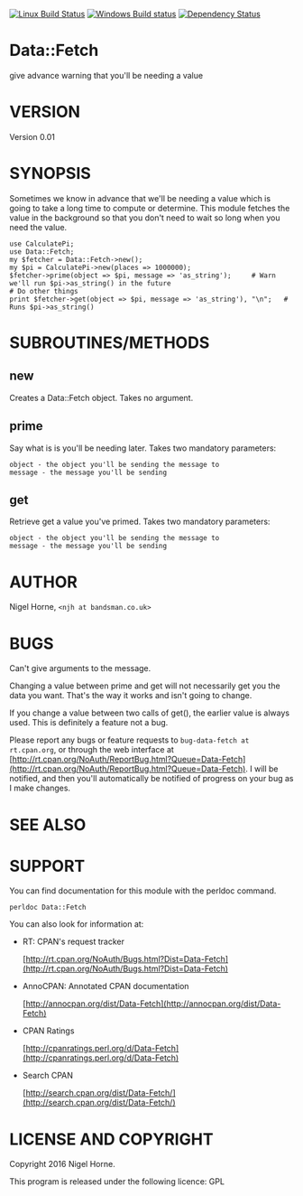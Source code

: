 [![Linux Build Status](https://travis-ci.org/nigelhorne/Data-Fetch.svg?branch=master)](https://travis-ci.org/nigelhorne/Data-Fetch)
[![Windows Build status](https://ci.appveyor.com/api/projects/status/uexrsduxn2yk58on/branch/master?svg=true)](https://ci.appveyor.com/project/nigelhorne/data-fetch/branch/master)
[![Dependency Status](https://dependencyci.com/github/nigelhorne/Data-Fetch/badge)](https://dependencyci.com/github/nigelhorne/Data-Fetch)

# Data::Fetch

give advance warning that you'll be needing a value

# VERSION

Version 0.01

# SYNOPSIS

Sometimes we know in advance that we'll be needing a value which is going to take a long time to compute or determine.
This module fetches the value in the background so that you don't need to wait so long when you need the value.

    use CalculatePi;
    use Data::Fetch;
    my $fetcher = Data::Fetch->new();
    my $pi = CalculatePi->new(places => 1000000);
    $fetcher->prime(object => $pi, message => 'as_string');     # Warn we'll run $pi->as_string() in the future
    # Do other things
    print $fetcher->get(object => $pi, message => 'as_string'), "\n";   # Runs $pi->as_string()

# SUBROUTINES/METHODS

## new

Creates a Data::Fetch object.  Takes no argument.

## prime

Say what is is you'll be needing later.  Takes two mandatory parameters:

    object - the object you'll be sending the message to
    message - the message you'll be sending

## get

Retrieve get a value you've primed.  Takes two mandatory parameters:

    object - the object you'll be sending the message to
    message - the message you'll be sending

# AUTHOR

Nigel Horne, `<njh at bandsman.co.uk>`

# BUGS

Can't give arguments to the message.

Changing a value between prime and get will not necessarily get you the data you want. That's the way it works
and isn't going to change.

If you change a value between two calls of get(), the earlier value is always used.  This is definitely a feature
not a bug.

Please report any bugs or feature requests to `bug-data-fetch at rt.cpan.org`,
or through the web interface at
[http://rt.cpan.org/NoAuth/ReportBug.html?Queue=Data-Fetch](http://rt.cpan.org/NoAuth/ReportBug.html?Queue=Data-Fetch).
I will be notified, and then you'll
automatically be notified of progress on your bug as I make changes.

# SEE ALSO

# SUPPORT

You can find documentation for this module with the perldoc command.

    perldoc Data::Fetch

You can also look for information at:

- RT: CPAN's request tracker

    [http://rt.cpan.org/NoAuth/Bugs.html?Dist=Data-Fetch](http://rt.cpan.org/NoAuth/Bugs.html?Dist=Data-Fetch)

- AnnoCPAN: Annotated CPAN documentation

    [http://annocpan.org/dist/Data-Fetch](http://annocpan.org/dist/Data-Fetch)

- CPAN Ratings

    [http://cpanratings.perl.org/d/Data-Fetch](http://cpanratings.perl.org/d/Data-Fetch)

- Search CPAN

    [http://search.cpan.org/dist/Data-Fetch/](http://search.cpan.org/dist/Data-Fetch/)

# LICENSE AND COPYRIGHT

Copyright 2016 Nigel Horne.

This program is released under the following licence: GPL
